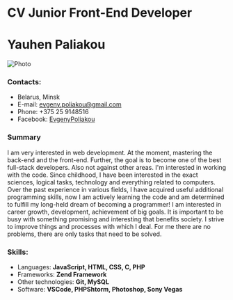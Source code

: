 # CV Junior Front-End Developer

# Yauhen Paliakou
![Photo](https://jekman87.github.io/rsschool-2019Q1-cv/avatar.jpg)

### Contacts:
* Belarus, Minsk
* E-mail: [evgeny.poliakou@gmail.com](evgeny.poliakou@gmail.com)
* Phone: +375 25 9148516
* Facebook: [EvgenyPoliakou](https://www.facebook.com/EvgenyPoliakou)


### Summary
I am very interested in web development. At the moment, mastering the back-end and the front-end. Further, the goal is to become one of the best full-stack developers. Also not against other areas. I'm interested in working with the code. Since childhood, I have been interested in the exact sciences, logical tasks, technology and everything related to computers. Over the past experience in various fields, I have acquired useful additional programming skills, now I am actively learning the code and am determined to fulfill my long-held dream of becoming a programmer! I am interested in career growth, development, achievement of big goals. It is important to be busy with something promising and interesting that benefits society. I strive to improve things and processes with which I deal. For me there are no problems, there are only tasks that need to be solved.


### Skills:
* Languages: **JavaScript, HTML, CSS, C, PHP**
* Frameworks: **Zend Framework**
* Other technologies: **Git, MySQL**
* Software: **VSCode, PHPShtorm, Photoshop, Sony Vegas**